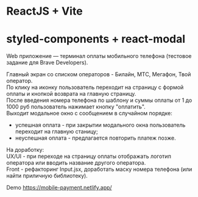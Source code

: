 # ReactJS + Vite  
# styled-components + react-modal

Web приложение — терминал оплаты мобильного телефона (тестовое задание для Brave Developers).  

Главный экран со списком операторов - Билайн, МТС, Мегафон, Твой оператор.  
По клику на иконку пользователь переходит на страницу с формой оплаты и кнопкой возврата на главную страницу.  
После введения номера телефона по шаблону и суммы оплаты от 1 до 1000 руб пользователь нажимает кнопку "оплатить".  
Выходит модальное окно с сообщением в случайном порядке:  
- успешная оплата - при закрытии модального окна пользователь переходит на главную станицу;
- неуспешная оплата - предлагается повторить платеж позже.

На доработку:  
UX/UI - при переходе на страницу оплаты отображать логотип оператора или вводить название другого оператора.  
Front - рефакторинг Input.jsx, доработать маску номера телефона (или найти приличную библиотеку).  

Demo https://mobile-payment.netlify.app/

